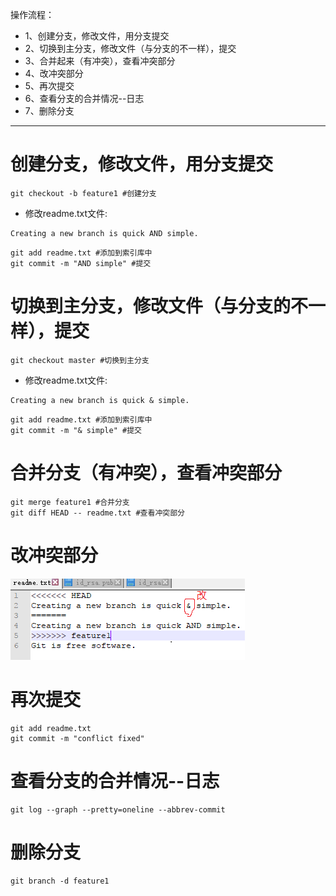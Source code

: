 操作流程：
- 1、创建分支，修改文件，用分支提交
- 2、切换到主分支，修改文件（与分支的不一样），提交
- 3、合并起来（有冲突），查看冲突部分
- 4、改冲突部分
- 5、再次提交
- 6、查看分支的合并情况--日志
- 7、删除分支

----------

# 创建分支，修改文件，用分支提交
```
git checkout -b feature1 #创建分支
```
- 修改readme.txt文件:
```
Creating a new branch is quick AND simple.
```
```
git add readme.txt #添加到索引库中
git commit -m "AND simple" #提交
```
# 切换到主分支，修改文件（与分支的不一样），提交
```
git checkout master #切换到主分支
```
- 修改readme.txt文件:
```
Creating a new branch is quick & simple.
```
```
git add readme.txt #添加到索引库中
git commit -m "& simple" #提交
```
# 合并分支（有冲突），查看冲突部分
```
git merge feature1 #合并分支
git diff HEAD -- readme.txt #查看冲突部分
```
# 改冲突部分

![](image/12-1.png)

# 再次提交
```
git add readme.txt
git commit -m "conflict fixed"
```
# 查看分支的合并情况--日志
```
git log --graph --pretty=oneline --abbrev-commit
```
# 删除分支
```
git branch -d feature1
```